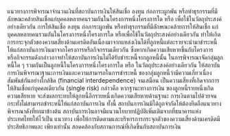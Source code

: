 แนวทางการพิจารณาจำนวนเงินที่สถาบันการเงินให้สินเชื่อ ลงทุน ก่อภาระผูกพัน
หรือทำธุรกรรมที่มีลักษณะคล้ายสินเชื่อแก่บุคคลหลายคนรวมกันในโครงการหนึ่งโครงการใด หรือ
เพื่อใช้ในวัตถุประสงค์อย่างเดียวกัน
การให้สินเชื่อ ลงทุน ก่อภาระผูกพัน หรือทำธุรกรรมที่มีลักษณะคล้ายการให้สินเชื่อ
แก่บุคคลหลายคนรวมกันในโครงการหนึ่งโครงการใด หรือเพื่อใช้ในวัตถุประสงค์อย่างเดียวกัน ทำให้เกิด
การกระจุกตัวของความเสี่ยงด้านเครดิตอันเนื่องมาจากแหล่งเงินได้ที่ลูกหนี้แต่ละรายจะนำมาชำระหนี้
ให้แก่สถาบันการเงินมาจากโครงการหรือกิจกรรมเดียวกัน ซึ่งหากเกิดความเสียหายขึ้นกับโครงการ
หรือกิจกรรมดังกล่าวอาจทำให้สถาบันการเงินไม่ได้รับชำระหนี้จากลูกหนี้นั้น
ในการพิจารณาจัดกลุ่มลูกหนี้ใด ๆ รวมกันเป็นลูกหนี้ในโครงการหนึ่งโครงการใด หรือ
ในวัตถุประสงค์อย่างเดียวกัน ให้สถาบันการเงินพิจารณาฐานะการเงินและความสามารถในการชำระหนี้
ของกลุ่มลูกหนี้ว่ามีความเกี่ยวเนื่องสัมพันธ์กันอย่างใกล้ชิด (financial interdependence) จนเสมือน
เป็นความเสี่ยงที่เกิดจากการให้สินเชื่อแก่บุคคลเดียวกัน (single risk) กล่าวคือ หากฐานะทางการเงิน
ของลูกหนี้รายหนึ่งเกิดความเสียหาย จะส่งผลกระทบให้ลูกหนี้อีกรายหนึ่งเกิดความเสียหายด้านฐานะ
การเงินตามไปด้วยจนกระทั่งไม่สามารถชำระหนี้ให้แก่สถาบันการเงิน
ทั้งนี้ สถาบันการเงินมิได้ถูกจำกัดให้ต้องยึดถือแนวทางพิจารณาดังที่ยกมาข้างต้น
สถาบันการเงินอาจมีแนวนโยบายปฏิบัติเพิ่มเติมจากที่ธนาคารแห่งประเทศไทยให้ไว้เป็น
แนวทาง เพื่อให้การติดตามและบริหารการกระจุกตัวของความเสี่ยงด้านเครดิตมีประสิทธิภาพและ
เพียงเท่านั้น
สอดคล้องกับสถานการณ์ที่เกิดขึ้นกับสถาบันการเงิน
